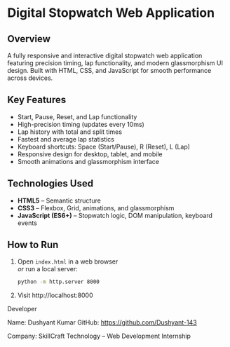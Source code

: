 # Digital Stopwatch Web Application

## Overview
A fully responsive and interactive digital stopwatch web application featuring precision timing, lap functionality, and modern glassmorphism UI design. Built with HTML, CSS, and JavaScript for smooth performance across devices.

## Key Features
- Start, Pause, Reset, and Lap functionality  
- High-precision timing (updates every 10ms)  
- Lap history with total and split times  
- Fastest and average lap statistics  
- Keyboard shortcuts: Space (Start/Pause), R (Reset), L (Lap)  
- Responsive design for desktop, tablet, and mobile  
- Smooth animations and glassmorphism interface  

## Technologies Used
- **HTML5** – Semantic structure  
- **CSS3** – Flexbox, Grid, animations, and glassmorphism  
- **JavaScript (ES6+)** – Stopwatch logic, DOM manipulation, keyboard events  

## How to Run
1. Open `index.html` in a web browser  
   *or* run a local server:  
   ```bash
   python -m http.server 8000

2. Visit http://localhost:8000

Developer

Name: Dushyant Kumar
GitHub: https://github.com/Dushyant-143

Company: SkillCraft Technology – Web Development Internship